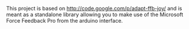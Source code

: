 This project is based on http://code.google.com/p/adapt-ffb-joy/ and is meant as a standalone library allowing you to make use of the Microsoft Force Feedback Pro from the arduino interface.